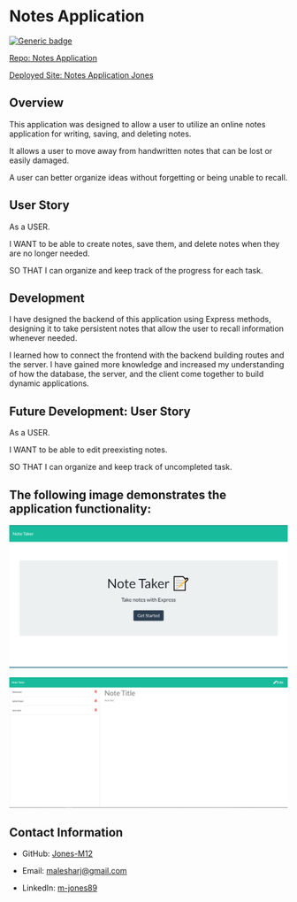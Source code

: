 # Notes Application

[![Generic badge](https://img.shields.io/badge/VERSION-1.1.0-PINK.svg)](https://shields.io/)

[Repo: Notes Application](https://github.com/Jones-M12/Notes-Application-Jones)

[Deployed Site: Notes Application Jones](https://notes-application-jones.herokuapp.com/)


## Overview

This application was designed to allow a user to utilize an online notes application for writing, saving, and deleting notes. 

It allows a user to move away from handwritten notes that can be lost or easily damaged.

A user can better organize ideas without forgetting or being unable to recall.

## User Story

As a USER.

I WANT to be able to create notes, save them, and delete notes when they are no longer needed.

SO THAT I can organize and keep track of the progress for each task.

## Development 

I have designed the backend of this application using Express methods, designing it to take persistent notes that allow the user to recall information whenever needed. 

I learned how to connect the frontend with the backend building routes and the server. I have gained more knowledge and increased my understanding of how the database, the server, and the client come together to build dynamic applications.

## Future Development: User Story

As a USER.

I WANT to be able to edit preexisting notes.

SO THAT I can organize and keep track of uncompleted task.

## The following image demonstrates the application functionality:

![Home](./public/assets/images/notesapp.png)

![Get Started](./public/assets/images/notes.PNG)

## Contact Information

* GitHub: [Jones-M12](https://github.com/Jones-M12) 

* Email: malesharj@gmail.com 

* LinkedIn: [m-jones89](https://www.linkedin.com/in/m-jones89/)



